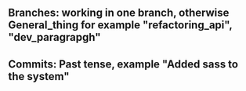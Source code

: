 ## Branches: working in one branch, otherwise General_thing for example "refactoring_api", "dev_paragrapgh"
## Commits: Past tense, example  "Added sass to the system"
